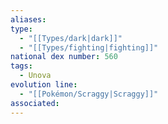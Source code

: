 ```yaml
---
aliases: 
type:
  - "[[Types/dark|dark]]"
  - "[[Types/fighting|fighting]]"
national dex number: 560
tags:
  - Unova
evolution line:
  - "[[Pokémon/Scraggy|Scraggy]]"
associated: 
---
```

